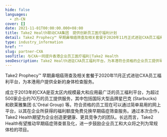 ```yaml
---
hide: false
languages:
  - zh-CN
cover: []
date: 2021-11-01T00:00:00.000+08:00
title: Take2 Health联动CXA集团　提供创新员工医疗福利计划
detail: Take2 Prophecy™ 早期鼻咽癌筛查及相关套餐于2020年11月正式进驻CXA员工福利平台，为本港用户提供全新的身体检查服务。
type: industry_information
href: ""
slug: partner-CXA
seoTitle: 与CXA一同提升香港企业员工医疗福利|Take2 Health
seoDescription: Take2 Health进驻CXA员工福利平台，为本港符合资格的企业员工提供早期癌症筛查服务。我们期望为企业创造更健康、更具竞争力的团队。
---
```

Take2 Prophecy™ 早期鼻咽癌筛查及相关套餐于2020年11月正式进驻CXA员工福利平台，为本港用户提供全新的身体检查服务。

成立于2013年的CXA是亚太区内规模最大和应用最广泛的员工福利平台，为超过500家企业约70万的员工提供服务，其中包括国际大型品牌星巴克 (Starbucks) 和欧莱雅集团 (L'Oréal Group) 等。符合资格的员工现在可以通过简单易用的网上平台，以其在企业所获得的福利额度免费兑换早期癌症筛查服务。通过本次合作，Take2 Health期望为企业创造更健康、更具竞争力的团队。长远而言，Take2 Health有望推动早期癌症筛查普及化，进一步鼓励企业员工和大众将之列为常规体检的项目。